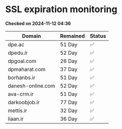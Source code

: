 # SSL expiration monitoring

**Checked on 2024-11-12 04:36**

| Domain | Remained | Status       |
|--------|----------|--------------|
| dpe.ac     | 51 Day   | ✅ |
| dpedu.ir     | 52 Day   | ✅ |
| dpgoal.com     | 26 Day   | ✅ |
| dpmaharat.com     | 37 Day   | ✅ |
| borhanbs.ir     | 51 Day   | ✅ |
| danesh-online.com     | 52 Day   | ✅ |
| ava-crm.ir     | 51 Day   | ✅ |
| darkoobjob.ir     | 77 Day   | ✅ |
| mettis.ir     | 32 Day   | ✅ |
| liaan.ir     | 36 Day   | ✅ |
